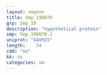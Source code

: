 ```yaml
---
layout: smgene
title: Smp_198070
grp: Smp_19
description: "hypothetical protein"
smp: Smp_198070.1
uniprot: "G4VHI5"
length:    54
cdd: "ns"
kk: ns
categories: sm
---
```

